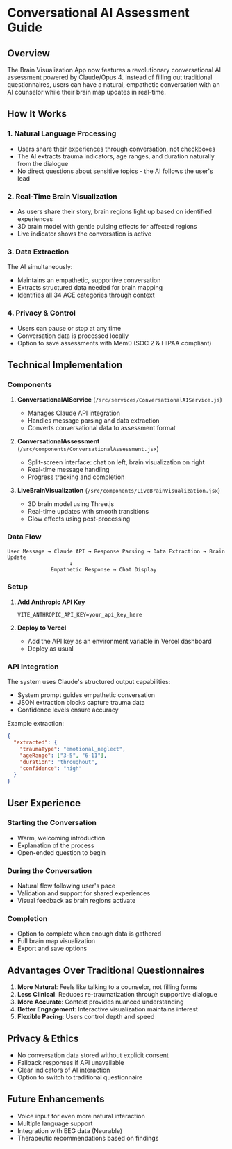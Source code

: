 # Conversational AI Assessment Guide

## Overview

The Brain Visualization App now features a revolutionary conversational AI assessment powered by Claude/Opus 4. Instead of filling out traditional questionnaires, users can have a natural, empathetic conversation with an AI counselor while their brain map updates in real-time.

## How It Works

### 1. **Natural Language Processing**
- Users share their experiences through conversation, not checkboxes
- The AI extracts trauma indicators, age ranges, and duration naturally from the dialogue
- No direct questions about sensitive topics - the AI follows the user's lead

### 2. **Real-Time Brain Visualization**
- As users share their story, brain regions light up based on identified experiences
- 3D brain model with gentle pulsing effects for affected regions
- Live indicator shows the conversation is active

### 3. **Data Extraction**
The AI simultaneously:
- Maintains an empathetic, supportive conversation
- Extracts structured data needed for brain mapping
- Identifies all 34 ACE categories through context

### 4. **Privacy & Control**
- Users can pause or stop at any time
- Conversation data is processed locally
- Option to save assessments with Mem0 (SOC 2 & HIPAA compliant)

## Technical Implementation

### Components

1. **ConversationalAIService** (`/src/services/ConversationalAIService.js`)
   - Manages Claude API integration
   - Handles message parsing and data extraction
   - Converts conversational data to assessment format

2. **ConversationalAssessment** (`/src/components/ConversationalAssessment.jsx`)
   - Split-screen interface: chat on left, brain visualization on right
   - Real-time message handling
   - Progress tracking and completion

3. **LiveBrainVisualization** (`/src/components/LiveBrainVisualization.jsx`)
   - 3D brain model using Three.js
   - Real-time updates with smooth transitions
   - Glow effects using post-processing

### Data Flow

```
User Message → Claude API → Response Parsing → Data Extraction → Brain Update
                    ↓
              Empathetic Response → Chat Display
```

### Setup

1. **Add Anthropic API Key**
   ```env
   VITE_ANTHROPIC_API_KEY=your_api_key_here
   ```

2. **Deploy to Vercel**
   - Add the API key as an environment variable in Vercel dashboard
   - Deploy as usual

### API Integration

The system uses Claude's structured output capabilities:
- System prompt guides empathetic conversation
- JSON extraction blocks capture trauma data
- Confidence levels ensure accuracy

Example extraction:
```json
{
  "extracted": {
    "traumaType": "emotional_neglect",
    "ageRange": ["3-5", "6-11"],
    "duration": "throughout",
    "confidence": "high"
  }
}
```

## User Experience

### Starting the Conversation
- Warm, welcoming introduction
- Explanation of the process
- Open-ended question to begin

### During the Conversation
- Natural flow following user's pace
- Validation and support for shared experiences
- Visual feedback as brain regions activate

### Completion
- Option to complete when enough data is gathered
- Full brain map visualization
- Export and save options

## Advantages Over Traditional Questionnaires

1. **More Natural**: Feels like talking to a counselor, not filling forms
2. **Less Clinical**: Reduces re-traumatization through supportive dialogue
3. **More Accurate**: Context provides nuanced understanding
4. **Better Engagement**: Interactive visualization maintains interest
5. **Flexible Pacing**: Users control depth and speed

## Privacy & Ethics

- No conversation data stored without explicit consent
- Fallback responses if API unavailable
- Clear indicators of AI interaction
- Option to switch to traditional questionnaire

## Future Enhancements

- Voice input for even more natural interaction
- Multiple language support
- Integration with EEG data (Neurable)
- Therapeutic recommendations based on findings